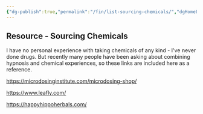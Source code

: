 ```yaml
---
{"dg-publish":true,"permalink":"/fin/list-sourcing-chemicals/","dgHomeLink":true,"dgPassFrontmatter":false}
---
```



## Resource - Sourcing Chemicals

I have no personal experience with taking chemicals of any kind - I've never done drugs. But recently many people have been asking about combining hypnosis and chemical experiences, so these links are included here as a reference.

https://microdosinginstitute.com/microdosing-shop/

https://www.leafly.com/

https://happyhippoherbals.com/